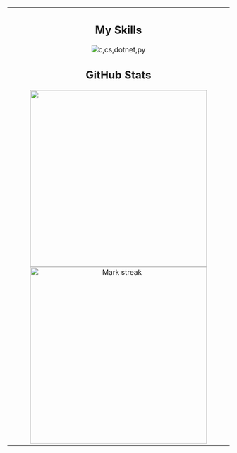<table border="0" width="100%" align="center">
  <tbody>
    <tr>
      <td width="50%" align="center">
        <h2>My Skills</h2>
        <img src="https://skillicons.dev/icons?i=c,cs,dotnet,py&perline=8" alt="c,cs,dotnet,py">
        <h2>GitHub Stats</h2>
        <img align="center" width="400" src="https://readme-stats-fork-mauve.vercel.app/api/?username=PhenixHD&theme=dark&show_icons=true&count_private=true">
        <br>
        <img width="400" alt="Mark streak" src="https://github-readme-streak-stats-five-roan.vercel.app?user=PhenixHD&theme=dark">
      </td>
    </tr>
  </tbody>
</table>
